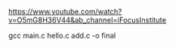 

https://www.youtube.com/watch?v=O5mG8H36V44&ab_channel=iFocusInstitute

gcc main.c hello.c add.c -o final